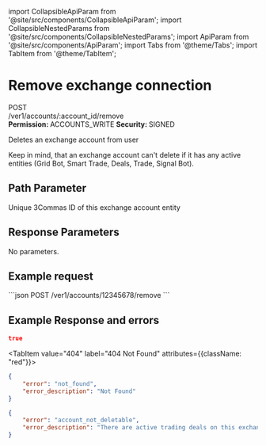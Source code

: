 import CollapsibleApiParam from '@site/src/components/CollapsibleApiParam';
import CollapsibleNestedParams from '@site/src/components/CollapsibleNestedParams';
import ApiParam from '@site/src/components/ApiParam';
import Tabs from '@theme/Tabs';
import TabItem from '@theme/TabItem';

# Remove exchange connection

<div className="main-container-endpoint">
    <div className="container-endpoint">
            <div className="container-method-post">
                <span className="endpoint-method">POST</span>
            </div>
              <div className="container-url">
                <span className="endpoint-url">/ver1/accounts/:account_id/remove</span>
           </div>
    </div>
    <div className="container-permission">
        <span className="permission-description"><strong>Permission: </strong>ACCOUNTS_WRITE</span>
        <span className="permission-description"><strong>Security: </strong>SIGNED</span>
    </div>
</div>

<p className="p-method-discription">
  Deletes an exchange account from user
</p>

<div class="alert alert--warning" role="alert" style={{ margin: '20px', padding: '10px' }}>
  Keep in mind, that an exchange account can't delete if it has any active entities (Grid Bot, Smart Trade, Deals, Trade, Signal Bot).
</div>

<h2> Path Parameter </h2>

<ApiParam name='account_id' type='integer' id="account_id" required>
    Unique 3Commas ID of this exchange account entity
</ApiParam>

<h2> Response Parameters</h2>
<p> No parameters.</p>


<h2> Example request </h2>

<div style={{ margin: '10px', padding: '10px' }}>
```json
POST /ver1/accounts/12345678/remove
```
</div>

<h2> Example Response and errors </h2>
<div style={{ margin: '10px', padding: '10px' }}>
<Tabs>
    <TabItem value="201" label="201 Created" attributes={{className: "greed"}}>

```json
true
```
</TabItem>

<TabItem value="404" label="404 Not Found" attributes={{className: "red"}}>

```json
{
    "error": "not_found",
    "error_description": "Not Found"
}
```
</TabItem>
<TabItem value="422" label="422 Unprocessable Entity" attributes={{className: "red"}}>

```json
{
    "error": "account_not_deletable",
    "error_description": "There are active trading deals on this exchange. Close all trading operations and try again"
}
```
</TabItem>
</Tabs>
</div>